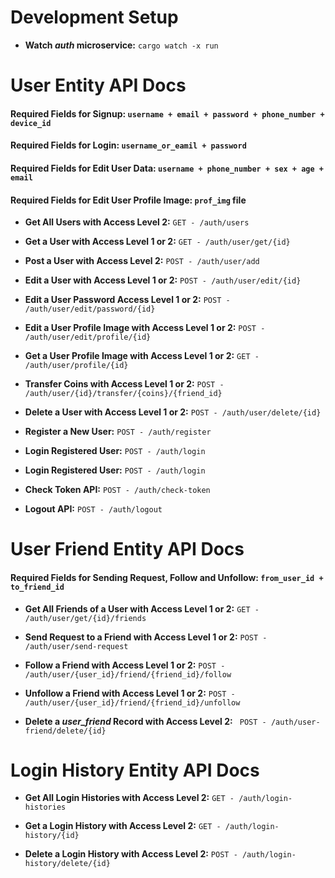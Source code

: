 



# Development Setup

* **Watch _auth_ microservice:** ```cargo watch -x run```

# User Entity API Docs

#### Required Fields for Signup: ```username + email + password + phone_number + device_id```

#### Required Fields for Login: ```username_or_eamil + password```

#### Required Fields for Edit User Data: ```username + phone_number + sex + age + email```

#### Required Fields for Edit User Profile Image: ```prof_img``` file

* **Get All Users with Access Level 2:** ```GET - /auth/users```

* **Get a User with Access Level 1 or 2:** ```GET - /auth/user/get/{id}```

* **Post a User with Access Level 2:** ```POST - /auth/user/add```

* **Edit a User with Access Level 1 or 2:** ```POST - /auth/user/edit/{id}```

* **Edit a User Password Access Level 1 or 2:** ```POST - /auth/user/edit/password/{id}```

* **Edit a User Profile Image with Access Level 1 or 2:** ```POST - /auth/user/edit/profile/{id}```

* **Get a User Profile Image with Access Level 1 or 2:** ```GET - /auth/user/profile/{id}```

* **Transfer Coins with Access Level 1 or 2:** ```POST - /auth/user/{id}/transfer/{coins}/{friend_id}```

* **Delete a User with Access Level 1 or 2:** ```POST - /auth/user/delete/{id}```

* **Register a New User:** ```POST - /auth/register```

* **Login Registered User:** ```POST - /auth/login```

* **Login Registered User:** ```POST - /auth/login```

* **Check Token API:** ```POST - /auth/check-token```

* **Logout API:** ```POST - /auth/logout```

# User Friend Entity API Docs

#### Required Fields for Sending Request, Follow and Unfollow: ```from_user_id + to_friend_id```

* **Get All Friends of a User with Access Level 1 or 2:** ```GET - /auth/user/get/{id}/friends```

* **Send Request to a Friend with Access Level 1 or 2:** ```POST - /auth/user/send-request```

* **Follow a Friend with Access Level 1 or 2:** ```POST - /auth/user/{user_id}/friend/{friend_id}/follow```

* **Unfollow a Friend with Access Level 1 or 2:** ```POST - /auth/user/{user_id}/friend/{friend_id}/unfollow```

* **Delete a _user_friend_ Record with Access Level 2:** ``` POST - /auth/user-friend/delete/{id}```

# Login History Entity API Docs

* **Get All Login Histories with Access Level 2:** ```GET - /auth/login-histories```

* **Get a Login History with Access Level 2:** ```GET - /auth/login-history/{id}```

* **Delete a Login History with Access Level 2:** ```POST - /auth/login-history/delete/{id}```